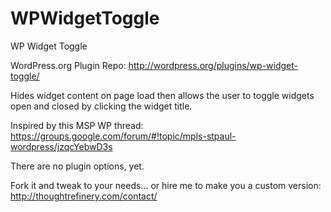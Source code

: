 WPWidgetToggle
==============

WP Widget Toggle

WordPress.org Plugin Repo:
http://wordpress.org/plugins/wp-widget-toggle/

Hides widget content on page load then allows the user to toggle widgets open and closed by clicking the widget title.

Inspired by this MSP WP thread:
https://groups.google.com/forum/#!topic/mpls-stpaul-wordpress/jzqcYebwD3s

There are no plugin options, yet.

Fork it and tweak to your needs... or hire me to make you a custom version:
http://thoughtrefinery.com/contact/
